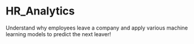 # HR_Analytics
Understand why employees leave a company and apply various machine learning models to predict the next leaver!
